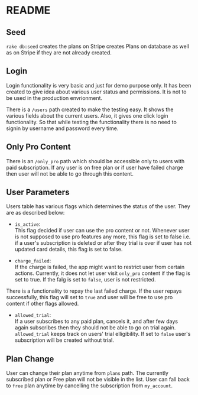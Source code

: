 # README

## Seed

`rake db:seed` creates the plans on Stripe creates Plans on database as well as on Stripe if they are not already created.

## Login

Login functionality is very basic and just for demo purpose only. It has been created to give idea about various user status and permissions. It is not to be used in the production envrionment.

There is a `/users` path created to make the testing easy. It shows the various fields about the current users. Also, it gives one click login functionality. So that while testing the functionality there is no need to signin by username and password every time.

## Only Pro Content

There is an `/only_pro` path which should be accessible only to users with paid subscription. If any user is on free plan or if user have failed charge then user will not be able to go through this content.

## User Parameters

Users table has various flags which determines the status of the user. They are as described below:

 - `is_active`:  
This flag decided if user can use the pro content or not. Whenever user is not supposed to use pro features any more, this flag is set to false i.e. if a user's subscription is deleted or after they trial is over if user has not updated card details, this flag is set to false. 

 - `charge_failed`:  
If the charge is failed, the app might want to restrict user from certain actions. Currently, it does not let user visit `only_pro` content if the flag is set to true. If the falg is set to `false`, user is not restricted. 

There is a functionality to repay the last failed charge. If the user repays successfully, this flag will set to `true` and user will be free to use pro content if other flags allowed.

 - `allowed_trial`:  
If a user subscribes to any paid plan, cancels it, and after few days again subscribes then they should not be able to go on trial again. `allowed_trial` keeps track on users' trial elligibility. If set to `false` user's subscription will be created without trial.

## Plan Change

User can change their plan anytime from `plans` path. The currently subscribed plan or Free plan will not be visible in the list.
User can fall back to `free` plan anytime by cancelling the subscription from `my_account`.
